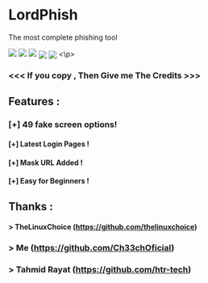 # LordPhish
The most complete phishing tool

<p>
<img src="https://raw.githubusercontent.com/Ch33chOficial/LordPhish/main/img/PSX_20201221_060309.jpg">
<img src="https://img.shields.io/badge/Author-Ch33chOficial-blue">
<img src="https://img.shields.io/badge/County-Brasil-red">
<img src="https://raw.githubusercontent.com/Ch33chOficial/LordPhish/main/img/20201223_014737.jpg" align="center">
<img src="https://raw.githubusercontent.com/Ch33chOficial/LordPhish/main/img/20201223_014720.jpg" align="center">
<\p>


### <<< If you copy , Then Give me The Credits >>>

## Features :
### [+] 49 fake screen options!
#### [+] Latest Login Pages !
#### [+] Mask URL Added !
#### [+] Easy for Beginners !

## Thanks :
#### > TheLinuxChoice (https://github.com/thelinuxchoice)
### > Me (https://github.com/Ch33chOficial)
### > Tahmid Rayat (https://github.com/htr-tech)
